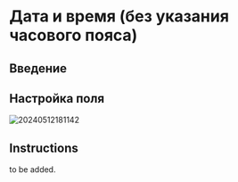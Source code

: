 # Дата и время (без указания часового пояса)

## Введение

## Настройка поля

![20240512181142](https://static-docs.nocobase.com/20240512181142.png)

## Instructions

to be added.
